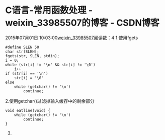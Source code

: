 # C语言-常用函数处理 - weixin_33985507的博客 - CSDN博客
2015年07月01日 10:03:00[weixin_33985507](https://me.csdn.net/weixin_33985507)阅读数：4
1.使用fgets
```
#define SLEN 50
char str[SLEN];
fgets(str, SLEN, stdin);
i = 0;
while (str[i] != '\n' && str[i] != '\0')
    i++
if (str[i] == '\n')
    str[i] = '\0'
else
    while (getchar() != '\n')
        continue;
```
2.使用getchar()过滤掉输入缓存中的剩余部分
```
void eatline(void) {
    while (getchar() != '\n')
        continue;
}
```
3.
